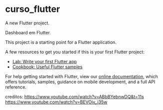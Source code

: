 # curso_flutter

A new Flutter project.

Dashboard em Flutter.




This project is a starting point for a Flutter application.

A few resources to get you started if this is your first Flutter project:

- [Lab: Write your first Flutter app](https://flutter.dev/docs/get-started/codelab)
- [Cookbook: Useful Flutter samples](https://flutter.dev/docs/cookbook)

For help getting started with Flutter, view our
[online documentation](https://flutter.dev/docs), which offers tutorials,
samples, guidance on mobile development, and a full API reference.

creditos:
https://www.youtube.com/watch?v=ABbBYebnwDQ&t=11s
https://www.youtube.com/watch?v=BEVOiv_j35w

